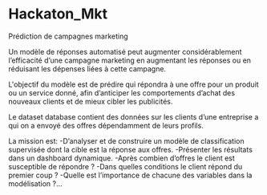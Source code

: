 # Hackaton_Mkt

Prédiction de campagnes marketing

Un modèle de réponses automatisé peut augmenter considérablement l’efficacité d’une campagne
marketing en augmentant les réponses ou en réduisant les dépenses liées à cette campagne.

L'objectif du modèle est de prédire qui répondra à une offre pour un produit ou un service donné,
afin d’anticiper les comportements d’achat des nouveaux clients et de mieux cibler les publicités.

Le dataset database contient des données sur les clients d’une entreprise a qui on a
envoyé des offres dépendamment de leurs profils.

La mission est:
-D’analyser et de construire un modèle de classification supervisée dont la cible est
la réponse aux offres.
-Présenter les résultats dans un dashboard dynamique.
-Après combien d’offres le client est susceptible de répondre ?
-Dans quelles conditions le client répond du premier
coup ?
-Quelle est l’importance de chacune des variables dans la modélisation ?…
